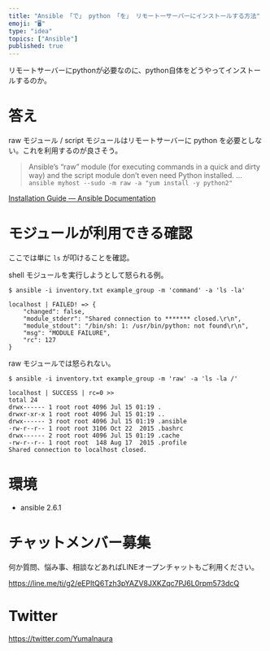 ```yaml
---
title: "Ansible 「で」 python 「を」 リモートーサーバーにインストールする方法"
emoji: "🖥"
type: "idea"
topics: ["Ansible"]
published: true
---
```


リモートサーバーにpythonが必要なのに、python自体をどうやってインストールするのか。

# 答え

raw モジュール / script モジュールはリモートサーバーに python を必要としない。これを利用するのが良さそう。

>Ansible’s “raw” module (for executing commands in a quick and dirty way) and the script module don’t even need Python installed. 
> ...
>`ansible myhost --sudo -m raw -a "yum install -y python2"`

[Installation Guide — Ansible Documentation](https://docs.ansible.com/ansible/latest/installation_guide/intro_installation.html#managed-node-requirements)


# モジュールが利用できる確認

ここでは単に `ls` が叩けることを確認。

shell モジュールを実行しようとして怒られる例。

```
$ ansible -i inventory.txt example_group -m 'command' -a 'ls -la'

localhost | FAILED! => {
    "changed": false,
    "module_stderr": "Shared connection to ******* closed.\r\n",
    "module_stdout": "/bin/sh: 1: /usr/bin/python: not found\r\n",
    "msg": "MODULE FAILURE",
    "rc": 127
}
```

raw モジュールでは怒られない。

```
$ ansible -i inventory.txt example_group -m 'raw' -a 'ls -la /'

localhost | SUCCESS | rc=0 >>
total 24
drwx------ 1 root root 4096 Jul 15 01:19 .
drwxr-xr-x 1 root root 4096 Jul 15 01:19 ..
drwx------ 3 root root 4096 Jul 15 01:19 .ansible
-rw-r--r-- 1 root root 3106 Oct 22  2015 .bashrc
drwx------ 2 root root 4096 Jul 15 01:19 .cache
-rw-r--r-- 1 root root  148 Aug 17  2015 .profile
Shared connection to localhost closed.
```

# 環境

- ansible 2.6.1









<!-- Update From Qiita API -->

# チャットメンバー募集


何か質問、悩み事、相談などあればLINEオープンチャットもご利用ください。

https://line.me/ti/g2/eEPltQ6Tzh3pYAZV8JXKZqc7PJ6L0rpm573dcQ





# Twitter


https://twitter.com/YumaInaura


<!-- Update From Qiita API -->



